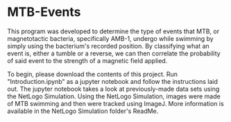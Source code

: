 # MTB-Events
This program was developed to determine the type of events that MTB, or magnetotactic bacteria, specifically AMB-1, undergo while swimming by simply using the bacterium's recorded position. By classifying what an event is, either a tumble or a reverse, we can then correlate the probability of said event to the strength of a magnetic field applied.

To begin, please download the contents of this project. Run "Introduction.ipynb" as a jupyter notebook and follow the instructions laid out. The jupyter notebook takes a look at previously-made data sets using the NetLogo Simulation. Using the NetLogo Simulation, images were made of MTB swimming and then were tracked using ImageJ. More information is available in the NetLogo Simulation folder's ReadMe.
